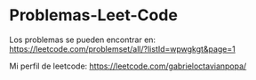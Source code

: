 # Problemas-Leet-Code

Los problemas se pueden encontrar en: https://leetcode.com/problemset/all/?listId=wpwgkgt&page=1

Mi perfil de leetcode: https://leetcode.com/gabrieloctavianpopa/
